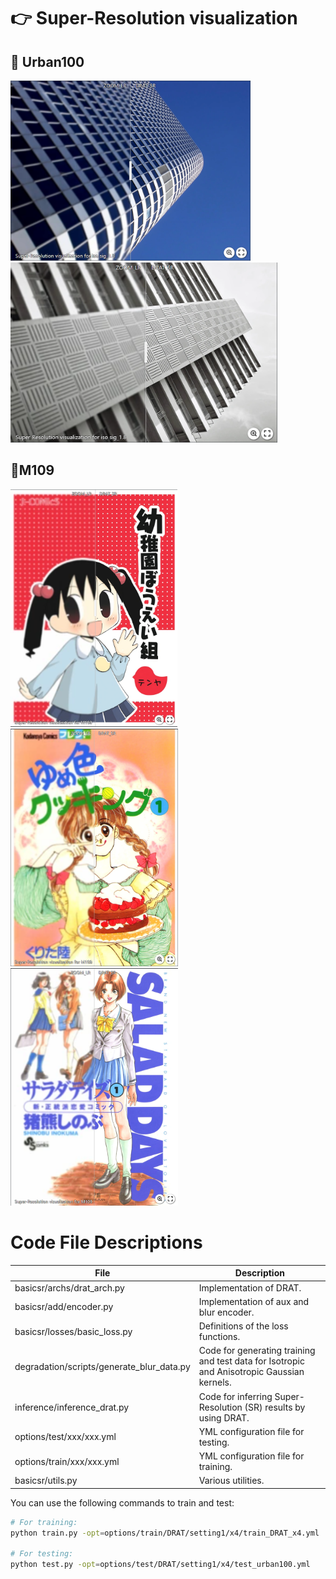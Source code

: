 # :point_right: Super-Resolution visualization
## :honeybee: Urban100
[<img src="assert/urban_05.png" height="288px["/>](https://imgsli.com/Mjc0NjUz) [<img src="assert/urban_91.png" height="288px["/>](https://imgsli.com/Mjc0NjUy)
## :dolphin:M109
[<img src="assert/M109_1.png" height="380px["/>](https://imgsli.com/Mjc0NjU5) [<img src="assert/M109_2.png" height="380px["/>](https://imgsli.com/Mjc0NjYw) [<img src="assert/M109_3.png" height="380px["/>](https://imgsli.com/Mjc0NjYx)
 
# Code File Descriptions

| File                                      | Description                                                  |
| ----------------------------------------- | ------------------------------------------------------------ |
| basicsr/archs/drat_arch.py                | Implementation of DRAT.                                      |
| basicsr/add/encoder.py                    | Implementation of aux and blur encoder.                      |
| basicsr/losses/basic_loss.py              | Definitions of the loss functions.                           |
| degradation/scripts/generate_blur_data.py | Code for generating training and test data for Isotropic  and Anisotropic Gaussian kernels. |
| inference/inference_drat.py               | Code for inferring Super-Resolution (SR) results by using DRAT. |
| options/test/xxx/xxx.yml                  | YML configuration file for testing.                          |
| options/train/xxx/xxx.yml                 | YML configuration file for training.                         |
| basicsr/utils.py                          | Various utilities.                                           |

You can use the following commands to train and test:

```sh
# For training:
python train.py -opt=options/train/DRAT/setting1/x4/train_DRAT_x4.yml

# For testing:
python test.py -opt=options/test/DRAT/setting1/x4/test_urban100.yml
```
